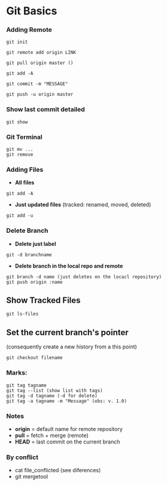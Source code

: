 # Git Basics


### Adding Remote

```
git init

git remote add origin LINK

git pull origin master ()

git add -A

git commit -m "MESSAGE"

git push -u origin master
```

### Show last commit detailed
```
git show
```

### Git Terminal
```
git mv ...
git remove
```

### Adding Files

* **All files**
```
git add -A
```

* **Just updated files**  (tracked: renamed, moved, deleted)
```
git add -u
```

### Delete Branch
* **Delete just label**
```
git -d branchname 

```
* **Delete branch in the local repo and remote**
```
git branch -d name (just deletes on the locacl repository)
git push origin :name
```

## Show Tracked Files
```
git ls-files
```

## Set the current branch's pointer
(consequently create a new history from a this point)
```
git checkout filename
```


### Marks:
```
git tag tagname
git tag --list (show list with tags)
git tag -d tagname (-d for delete)
git tag -a tagname -m "Message" (obs: v. 1.0)
```


### Notes
* **origin** = default name for remote repository
* **pull** = fetch + merge (remote)
* **HEAD** = last commit on the current branch 

### By conflict
* cat file_conflicted (see diferences)
* git mergetool

